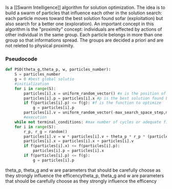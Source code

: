 Is a [[Swarm Intelligence]] algorithm for solution optimization.
The idea is to build a swarm of particles that influence each other in the solution search: each particle moves toward the best solution found sofar (exploitation) but also search for a better one (exploration). 
An important concept in this algorithm is the "proximity" concept: individuals are effected by actions of other individual in the same group. Each particle belongs in more than one group so that informations spread. The groups are decided a priori and are not releted to physical proximity.

### Pseudocode

```python
def PSO(theta_g,theta_p, w, particles_number):
	S = particles_number
	g = 0 #best global solutio
	#initialization
	for i in range(S):
		particles[i].x = uniform_random_vector() #x is the position of particle i
		particles[i].p = particles[i].x #p is the best solution found by the particle sofar
		if f(particles[i].p) <= f(g): #f is the function to optimize
			g = particles[i].p
		particles[i].v = uniform_random_vector(-max_search_space_step,max_search_space_step) #the velocity of the particle
		#execution 
	while not terminal_conditions: #max number of cycles or adequate fitness foud
	for i in range(S):
		r_p, r_g = random()
		particles[i].v = w * particles[i].v + theta_p * r_p * (particles[i].p - particles[i].x) + theta_g * r_g * (g - particles[i].x)
		particles[i].x = particles[i].x + particles[i].v
		if f(particles[i].x) <= f(particles[i].p):
			particles[i].p = particles[i].x
		if f(particles[i].p) <= f(g):
			g = particles[i].p
```

theta_p, theta_g and w are parameters that should be carefully choose  as they strongly influence the efficencytheta_p, theta_g and w are parameters that should be carefully choose  as they strongly influence the efficency
